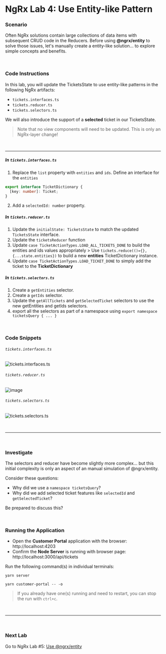 # NgRx Lab 4: Use Entity-like Pattern


### Scenario

Often NgRx solutions contain large collections of data items with subsequent CRUD code in the Reducers. Before using **@ngrx/entity** to solve those issues, let's manually create a entity-like solution... to explore simple concepts and benefits.

<br/>

### Code Instructions

In this lab, you will update the TicketsState to use entity-like patterns in the following NgRx artifacts:

  * `tickets.interfaces.ts`
  * `tickets.reducer.ts`
  * `tickets.selectors.ts`
  
We will also introduce the support of a **selected** ticket in our TicketsState. 

> Note that no view components will need to be updated. This is only an NgRx-layer change! 
 
<br/>

----
 
##### In `tickets.interfaces.ts`

1. Replace the `list` property with `entities` and `ids`. Define an interface for the `entities`
```ts
export interface TicketDictionary {
  [key: number]: Ticket;
}
```
2. Add a `selectedId: number` property.

  
##### In `tickets.reducer.ts`

1. Update the `initialState: TicketsState` to match the updated `TicketsState` interface.
2. Update the `ticketsReducer` function 
  1. Update `case TicketActionTypes.LOAD_ALL_TICKETS_DONE` to build the entities and ids values appropriately
    > Use `tickets.reduce(()={},{...state.entities})` to build a new **entities** TicketDictionary instance.  
  2. Update `case TicketActionTypes.LOAD_TICKET_DONE` to simply add the ticket to the **TicketDictionary**

##### In `tickets.selectors.ts`

1. Create a `getEntities` selector.
2. Create a `getIds` selector.
3. Update the `getAllTickets` and `getSelectedTicket` selectors to use the new getEntities and getIds selectors.
4. export all the selectors as part of a namespace using `export namespace ticketsQuery { ... } `

<br/>


### Code Snippets

###### `tickets.interfaces.ts`

![tickets.interfaces.ts](https://user-images.githubusercontent.com/210413/47937224-0d15ac00-deae-11e8-9a3f-010c6a5e688b.png)

###### `tickets.reducer.ts`

![image](https://user-images.githubusercontent.com/210413/48031553-405c7300-e11a-11e8-9741-0e6178e2d857.png)

###### `tickets.selectors.ts`

![tickets.selectors.ts](https://user-images.githubusercontent.com/210413/47937253-1dc62200-deae-11e8-9ccd-5107b7e0ed42.png)


<br/>


----

<br/>

### Investigate

The selectors and reducer have become slightly more complex... but this initial complexity is only an aspect of an manual simulation of @ngrx/entity.

Consider these questions:

* Why did we use a `namespace ticketsQuery`? 
* Why did we add selected ticket features like `selectedId` and `getSelectedTicket`?

Be prepared to discuss this? 


<br/>

### Running the Application

*  Open the **Customer Portal** application with the browser: http://localhost:4203
*  Confirm the **Node Server** is running with browser page:  http://localhost:3000/api/tickets

Run the following command(s) in individual terminals:

```console
yarn server
```

```console
yarn customer-portal -- -o
```

> If you already have one(s) running and need to restart, you can stop the run with `ctrl+c`.


<br/>

----

<br/>


### Next Lab

Go to NgRx Lab #5: [Use @ngrx/entity](lab-5.md)
